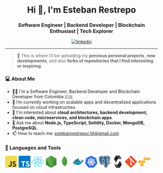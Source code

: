 <h1 align="center">Hi 👋, I'm Esteban Restrepo</h1>
<h3 align="center"> Software Engineer | Backend Developer | Blockchain Enthusiast | Tech Explorer</h3>

<p align="center">
  <a href="https://www.linkedin.com/in/esteban-restrepo-restrepo-b18354174" target="_blank"> 
    <img src="https://img.shields.io/badge/LinkedIn-blue?logo=linkedin&style=for-the-badge" alt="linkedin" />
  </a>
</p>

---

> 📁 This is where I’ll be uploading my **previous personal projects**, **new developments**, and also **forks of repositories that I find interesting or inspiring**.


### 💻 About Me
- 👨‍💻 I'm a Software Engineer, Backend Developer and Blockchain Developer from Colombia 🇨🇴.
- 🔭 I’m currently working on scalable apps and decentralized applications focused on cloud infrastructres.
- 🧠 I'm interested about  **cloud architectures, backend development, clean code, microservices, and blockchain apps**.
- 💬 Ask me about **Node.js, TypeScript, Solidity, Docker, MongoDB, PostgreSQL**.
- 📫 How to reach me: estebanrestrepor.14@gmail.com


### 🧰 Languages and Tools
<p>
  <img src="https://raw.githubusercontent.com/devicons/devicon/master/icons/javascript/javascript-original.svg" alt="JavaScript" width="40"/>
  <img src="https://raw.githubusercontent.com/devicons/devicon/master/icons/typescript/typescript-original.svg" alt="TypeScript" width="40"/>
  <img src="https://raw.githubusercontent.com/devicons/devicon/master/icons/react/react-original.svg" alt="React" width="40"/>
  <img src="https://raw.githubusercontent.com/devicons/devicon/master/icons/nodejs/nodejs-original.svg" alt="NodeJS" width="40"/>
  <img src="https://raw.githubusercontent.com/devicons/devicon/master/icons/mongodb/mongodb-original.svg" alt="MongoDB" width="40"/>
  <img src="https://raw.githubusercontent.com/devicons/devicon/master/icons/docker/docker-original.svg" alt="Docker" width="40"/>
  <img src="https://raw.githubusercontent.com/devicons/devicon/master/icons/kubernetes/kubernetes-plain.svg" alt="Kubernetes" width="40"/>
  <img src="https://raw.githubusercontent.com/devicons/devicon/master/icons/postgresql/postgresql-original.svg" alt="PostgreSQL" width="40"/>
  <img src="https://raw.githubusercontent.com/devicons/devicon/master/icons/solidity/solidity-original.svg" alt="Solidity" width="40"/>
  <img src="https://raw.githubusercontent.com/devicons/devicon/master/icons/git/git-original.svg" alt="Git" width="40"/>
  <img src="https://raw.githubusercontent.com/devicons/devicon/master/icons/amazonwebservices/amazonwebservices-original.svg" alt="AWS" width="40"/>
</p>
